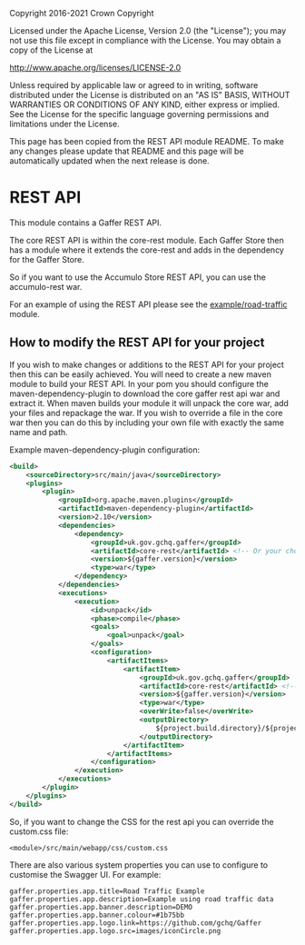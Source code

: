Copyright 2016-2021 Crown Copyright

Licensed under the Apache License, Version 2.0 (the "License");
you may not use this file except in compliance with the License.
You may obtain a copy of the License at

  http://www.apache.org/licenses/LICENSE-2.0

Unless required by applicable law or agreed to in writing, software
distributed under the License is distributed on an "AS IS" BASIS,
WITHOUT WARRANTIES OR CONDITIONS OF ANY KIND, either express or implied.
See the License for the specific language governing permissions and
limitations under the License.

This page has been copied from the REST API module README. To make any changes please update that README and this page will be automatically updated when the next release is done.


REST API
==========
This module contains a Gaffer REST API.

The core REST API is within the core-rest module. 
Each Gaffer Store then has a module where it extends the core-rest and adds in the dependency for the Gaffer Store.

So if you want to use the Accumulo Store REST API, you can use the accumulo-rest war.

For an example of using the REST API please see the [example/road-traffic](https://gchq.github.io/gaffer-doc/components/example/road-traffic.html) module.

## How to modify the REST API for your project

If you wish to make changes or additions to the REST API for your project then this can be easily achieved.
You will need to create a new maven module to build your REST API.
In your pom you should configure the maven-dependency-plugin to download the core gaffer rest api war and extract it.
When maven builds your module it will unpack the core war, add your files and repackage the war.
If you wish to override a file in the core war then you can do this by including your own file with exactly the same name and path.

Example maven-dependency-plugin configuration:
```xml
<build>
    <sourceDirectory>src/main/java</sourceDirectory>
    <plugins>
        <plugin>
            <groupId>org.apache.maven.plugins</groupId>
            <artifactId>maven-dependency-plugin</artifactId>
            <version>2.10</version>
            <dependencies>
                <dependency>
                    <groupId>uk.gov.gchq.gaffer</groupId>
                    <artifactId>core-rest</artifactId> <!-- Or your chosen store, e.g 'accumulo-rest' -->
                    <version>${gaffer.version}</version>
                    <type>war</type>
                </dependency>
            </dependencies>
            <executions>
                <execution>
                    <id>unpack</id>
                    <phase>compile</phase>
                    <goals>
                        <goal>unpack</goal>
                    </goals>
                    <configuration>
                        <artifactItems>
                            <artifactItem>
                                <groupId>uk.gov.gchq.gaffer</groupId>
                                <artifactId>core-rest</artifactId> <!-- Or your chosen store, e.g 'accumulo-rest' -->
                                <version>${gaffer.version}</version>
                                <type>war</type>
                                <overWrite>false</overWrite>
                                <outputDirectory>
                                    ${project.build.directory}/${project.artifactId}-${project.version}
                                </outputDirectory>
                            </artifactItem>
                        </artifactItems>
                    </configuration>
                </execution>
            </executions>
        </plugin>
    </plugins>
</build>
```

So, if you want to change the CSS for the rest api you can override the custom.css file:
```
<module>/src/main/webapp/css/custom.css
```

There are also various system properties you can use to configure to customise the Swagger UI.
For example:
```
gaffer.properties.app.title=Road Traffic Example
gaffer.properties.app.description=Example using road traffic data
gaffer.properties.app.banner.description=DEMO
gaffer.properties.app.banner.colour=#1b75bb
gaffer.properties.app.logo.link=https://github.com/gchq/Gaffer
gaffer.properties.app.logo.src=images/iconCircle.png
```
